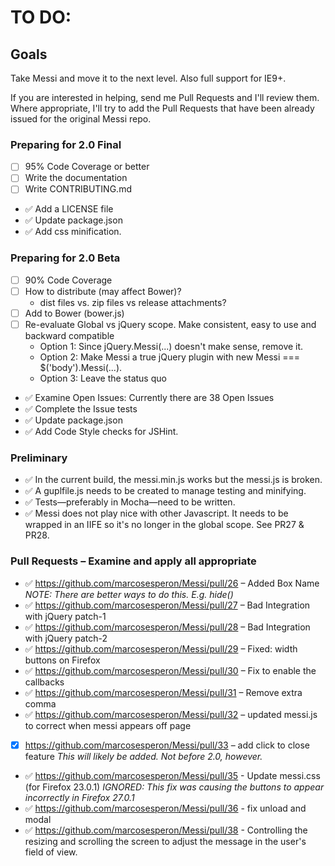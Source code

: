 TO DO:
======

Goals
-----

Take Messi and move it to the next level.  Also full support for IE9+.

If you are interested in helping, send me Pull Requests and I'll
review them.  Where appropriate, I'll try to add the Pull Requests
that have been already issued for the original Messi repo.

### Preparing for 2.0 Final
* [ ] 95% Code Coverage or better
* [ ] Write the documentation
* [ ] Write CONTRIBUTING.md
* :white_check_mark: Add a LICENSE file
* :white_check_mark: Update package.json
* :white_check_mark: Add css minification.

### Preparing for 2.0 Beta
* [ ] 90% Code Coverage
* [ ] How to distribute (may affect Bower)?
    - dist files vs. zip files vs release attachments?
* [ ] Add to Bower (bower.js)
* [ ] Re-evaluate Global vs jQuery scope. Make consistent, easy to use and backward compatible
    - Option 1: Since jQuery.Messi(...) doesn't make sense, remove it.
    - Option 2: Make Messi a true jQuery plugin with new Messi === $('body').Messi(...).
    - Option 3: Leave the status quo
* :white_check_mark: Examine Open Issues: Currently there are 38 Open Issues
* :white_check_mark: Complete the Issue tests
* :white_check_mark: Update package.json
* :white_check_mark: Add Code Style checks for JSHint.

### Preliminary
* :white_check_mark: In the current build, the messi.min.js works but the messi.js is broken.
* :white_check_mark: A guplfile.js needs to be created to manage testing and minifying.
* :white_check_mark: Tests—preferably in Mocha—need to be written.
* :white_check_mark: Messi does not play nice with other Javascript.  It needs to be wrapped in an IIFE so it's no longer in the global scope. See PR27 & PR28. 

### Pull Requests – Examine and apply all appropriate 
* :white_check_mark: https://github.com/marcosesperon/Messi/pull/26 – Added Box Name _NOTE: There are better ways to do this. E.g. hide()_
* :white_check_mark: https://github.com/marcosesperon/Messi/pull/27 – Bad Integration with jQuery patch-1
* :white_check_mark: https://github.com/marcosesperon/Messi/pull/28 – Bad Integration with jQuery patch-2
* :white_check_mark: https://github.com/marcosesperon/Messi/pull/29 – Fixed: width buttons on Firefox
* :white_check_mark: https://github.com/marcosesperon/Messi/pull/30 – Fix to enable the callbacks
* :white_check_mark: https://github.com/marcosesperon/Messi/pull/31 – Remove extra comma
* :white_check_mark: https://github.com/marcosesperon/Messi/pull/32 – updated messi.js to correct when messi appears off page
* [x] https://github.com/marcosesperon/Messi/pull/33 – add click to close feature _This will likely be added. Not before 2.0, however._
* :white_check_mark: https://github.com/marcosesperon/Messi/pull/35 - Update messi.css (for Firefox 23.0.1) _IGNORED: This fix was causing the buttons to appear incorrectly in Firefox 27.0.1_
* :white_check_mark: https://github.com/marcosesperon/Messi/pull/36 - fix unload and modal
* :white_check_mark: https://github.com/marcosesperon/Messi/pull/38 - Controlling the resizing and scrolling the screen to adjust the message in the user's field of view.
